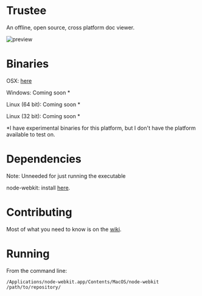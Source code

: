 Trustee
=======

An offline, open source, cross platform doc viewer.

![preview](http://i.imgur.com/ShbzHCo.png "Preview")
 
Binaries
===========
OSX: [here](https://www.dropbox.com/s/6o48xuflb7pw991/Trustee.app.zip)

Windows: Coming soon *

Linux (64 bit): Coming soon *

Linux (32 bit): Coming soon *


*I have experimental binaries for this platform, but I don't have the platform available to test on.

<a name = 'deps'></a>Dependencies
============
Note: Unneeded for just running the executable

node-webkit: install [here](https://github.com/rogerwang/node-webkit).

Contributing
============
Most of what you need to know is on the [wiki](https://github.com/trusteedocs/trustee/wiki).

Running
=======

From the command line:

    /Applications/node-webkit.app/Contents/MacOS/node-webkit /path/to/repository/

